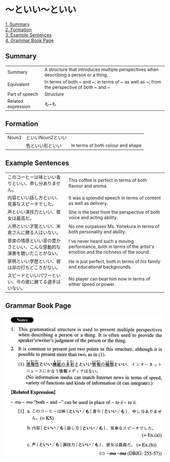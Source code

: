 # ～といい～といい

[1. Summary](#summary)<br>
[2. Formation](#formation)<br>
[3. Example Sentences](#example-sentences)<br>
[4. Grammar Book Page](#grammar-book-page)<br>


## Summary

<table><tr>   <td>Summary</td>   <td>A structure that introduces multiple perspectives when describing a person or a thing.</td></tr><tr>   <td>Equivalent</td>   <td>In terms of both ~ and ~; in terms of ~ as well as ~; from the perspective of both ~ and ~</td></tr><tr>   <td>Part of speech</td>   <td>Structure</td></tr><tr>   <td>Related expression</td>   <td>も~も</td></tr></table>

## Formation

<table class="table"><tbody><tr class="tr head"><td class="td"><span class="bold">Noun<span class="subscript">1</span></span></td><td class="td"><span class="concept">といい</span><span>Noun<span class="subscript">2</span></span><span class="concept">といい</span></td><td class="td"></td></tr><tr class="tr"><td class="td"></td><td class="td"><span>色</span><span class="concept">といい</span><span>形</span><span class="concept">といい</span></td><td class="td"><span>In terms of both colour and shape</span></td></tr></tbody></table>

## Example Sentences

<table><tr>   <td>このコーヒーは味といい香りといい、申し分ありません。</td>   <td>This coffee is perfect in terms of both ﬂavour and aroma.</td></tr><tr>   <td>内容といい話し方といい、見事なスピーチでした。</td>   <td>It was a splendid speech in terms of content as well as delivery.</td></tr><tr>   <td>声といい演技力といい、彼女は最高だ。</td>   <td>She is the best from the perspective of both voice and acting ability.</td></tr><tr>   <td>人柄といい才能といい、米倉さんに勝る人はいない。</td>   <td>No one surpasses Ms. Yonekura in terms of both personality and ability.</td></tr><tr>   <td>音楽の情感といい音の豊かさといい、こんな感動的な演奏を聴いたことがない。</td>   <td>I've never heard such a moving performance, both in terms of the artist's emotion and the richness of the sound.</td></tr><tr>   <td>家柄といい学歴といい、彼は非の打ちどころがない。</td>   <td>He is just perfect, both in terms of his family and educational backgrounds.</td></tr><tr>   <td>スピードといいパワーといい、今の彼に勝てる選手はいない。</td>   <td>No player can beat him now in terms of either speed or power.</td></tr></table>

## Grammar Book Page

![](../img/Advancedといい～といい.png)

